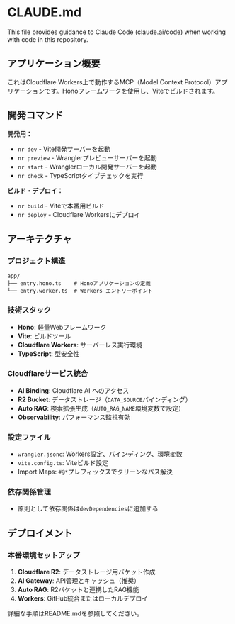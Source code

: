 # CLAUDE.md

This file provides guidance to Claude Code (claude.ai/code) when working with code in this repository.

## アプリケーション概要

これはCloudflare Workers上で動作するMCP（Model Context Protocol）アプリケーションです。Honoフレームワークを使用し、Viteでビルドされます。

## 開発コマンド

**開発用：**

- `nr dev` - Vite開発サーバーを起動
- `nr preview` - Wranglerプレビューサーバーを起動
- `nr start` - Wranglerローカル開発サーバーを起動
- `nr check` - TypeScriptタイプチェックを実行

**ビルド・デプロイ：**

- `nr build` - Viteで本番用ビルド
- `nr deploy` - Cloudflare Workersにデプロイ

## アーキテクチャ

### プロジェクト構造

```
app/
├── entry.hono.ts    # Honoアプリケーションの定義
└── entry.worker.ts  # Workers エントリーポイント
```

### 技術スタック

- **Hono**: 軽量Webフレームワーク
- **Vite**: ビルドツール
- **Cloudflare Workers**: サーバーレス実行環境
- **TypeScript**: 型安全性

### Cloudflareサービス統合

- **AI Binding**: Cloudflare AI へのアクセス
- **R2 Bucket**: データストレージ（`DATA_SOURCE`バインディング）
- **Auto RAG**: 検索拡張生成（`AUTO_RAG_NAME`環境変数で設定）
- **Observability**: パフォーマンス監視有効

### 設定ファイル

- `wrangler.jsonc`: Workers設定、バインディング、環境変数
- `vite.config.ts`: Viteビルド設定
- Import Maps: `#@*`プレフィックスでクリーンなパス解決

### 依存関係管理

- 原則として依存関係は`devDependencies`に追加する

## デプロイメント

### 本番環境セットアップ

1. **Cloudflare R2**: データストレージ用バケット作成
2. **AI Gateway**: API管理とキャッシュ（推奨）
3. **Auto RAG**: R2バケットと連携したRAG機能
4. **Workers**: GitHub統合またはローカルデプロイ

詳細な手順はREADME.mdを参照してください。
